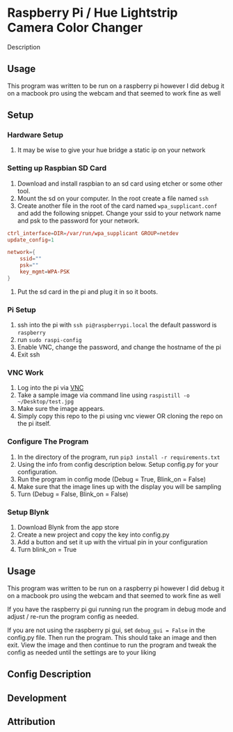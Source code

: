 # Raspberry Pi / Hue Lightstrip Camera Color Changer
Description

## Usage
This program was written to be run on a raspberry pi however I did debug it on a macbook pro using the webcam and
that seemed to work fine as well

## Setup
### Hardware Setup
1. It may be wise to give your hue bridge a static ip on your network


### Setting up Raspbian SD Card
1. Download and install raspbian to an sd card using etcher or some other tool.
1. Mount the sd on your computer. In the root create a file named `ssh`
1. Create another file in the root of the card named `wpa_supplicant.conf` and add the following snippet. Change your ssid to your
network name and psk to the password for your network.
```conf
ctrl_interface=DIR=/var/run/wpa_supplicant GROUP=netdev
update_config=1

network={
    ssid=""
    psk=""
    key_mgmt=WPA-PSK
}
```
1. Put the sd card in the pi and plug it in so it boots.

### Pi Setup
1. ssh into the pi with `ssh pi@raspberrypi.local` the default password is `raspberry`
1. run `sudo raspi-config`
1. Enable VNC, change the password, and change the hostname of the pi
1. Exit ssh

### VNC Work
1. Log into the pi via [VNC](https://www.realvnc.com/en/connect/download/viewer)
1. Take a sample image via command line using `raspistill -o ~/Desktop/test.jpg`
1. Make sure the image appears.
1. Simply copy this repo to the pi using vnc viewer OR cloning the repo on the pi itself.

### Configure The Program
1. In the directory of the program, run `pip3 install -r requirements.txt`
1. Using the info from config description below. Setup config.py for your configuration.
1. Run the program in config mode (Debug = True, Blink_on = False)
1. Make sure that the image lines up with the display you will be sampling
1. Turn (Debug = False, Blink_on = False)

### Setup Blynk
1. Download Blynk from the app store
1. Create a new project and copy the key into config.py
1. Add a button and set it up with the virtual pin in your configuration
1. Turn blink_on = True

## Usage
This program was written to be run on a raspberry pi however I did debug it on a macbook pro using the webcam and
that seemed to work fine as well

If you have the raspberry pi gui running run the program in debug mode and adjust / re-run the program config as needed.

If you are not using the raspberry pi gui, set `debug_gui = False` in the config.py file. Then run the program. This should
take an image and then exit. View the image and then continue to run the program and tweak the config as needed until the settings are
to your liking

## Config Description


## Development

## Attribution